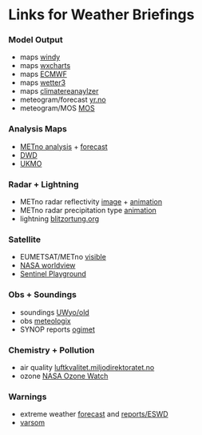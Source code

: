 # Links for Weather Briefings

### Model Output
- maps [windy](https://www.windy.com)
- maps [wxcharts](https://www.wxcharts.com)
- maps [ECMWF](https://charts.ecmwf.int/?facets=%7B%22Product%20type%22%3A%5B%5D%2C%22Range%22%3A%5B%22Medium%20%2815%20days%29%22%5D%2C%22Parameters%22%3A%5B%5D%2C%22Type%22%3A%5B%22Forecasts%22%5D%7D)
- maps [wetter3](https://www1.wetter3.de/index_en.html)
- maps [climatereanaylzer](https://climatereanalyzer.org/)
- meteogram/forecast [yr.no](https://www.yr.no/nb)
- meteogram/MOS [MOS](https://profiwetter.ch)


### Analysis Maps
- [METno analysis](https://www.met.no/en/weather-and-climate/subjective-analysis-chart) + [forecast](https://www.met.no/en/weather-and-climate/subjective-forecast-chart)
- [DWD](https://www.dwd.de/EN/ourservices/hobbymet_wcharts_europe/hobbyeuropecharts.html)
- [UKMO](https://www.metoffice.gov.uk/weather/maps-and-charts/surface-pressure)

### Radar + Lightning
- METno radar reflectivity [image](https://api.met.no/weatherapi/radar/2.0/?type=reflectivity&area=norway) + [animation](https://api.met.no/weatherapi/radar/2.0/?type=reflectivity&area=norway&content=animation)
- METno radar precipitation type [animation](https://api.met.no/weatherapi/radar/2.0/?area=southern_norway&type=preciptype&content=animation)
- lightning [blitzortung.org](https://www.blitzortung.org/en/live_lightning_maps.php)

### Satellite
- EUMETSAT/METno [visible](https://api.met.no/weatherapi/geosatellite/1.4/europe.mp4)
- [NASA worldview](https://worldview.earthdata.nasa.gov/)
- [Sentinel Playground](https://browser.dataspace.copernicus.eu)


### Obs + Soundings
- soundings [UWyo/old](http://weather.uwyo.edu/upperair/sounding.html)
- obs [meteologix](https://meteologix.com/no/observations/weather-observation.html)
- SYNOP reports [ogimet](https://www.ogimet.com/synopsc.phtml.en)

### Chemistry + Pollution
- air quality [luftkvalitet.miljodirektoratet.no](https://luftkvalitet.miljodirektoratet.no/kart/59/10/5/aqi)
- ozone [NASA Ozone Watch](https://ozonewatch.gsfc.nasa.gov/)

### Warnings
- extreme weather [forecast](https://www.estofex.org/) and [reports/ESWD](https://www.eswd.eu/)
- [varsom](https://www.varsom.no/) 